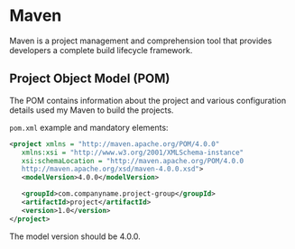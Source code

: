 # Maven
Maven is a project management and comprehension tool that provides developers a complete build lifecycle framework.

## Project Object Model (POM)
The POM contains information about the project and various configuration details used my Maven to build the projects.

`pom.xml` example and mandatory elements:
```xml
<project xmlns = "http://maven.apache.org/POM/4.0.0"
   xmlns:xsi = "http://www.w3.org/2001/XMLSchema-instance"
   xsi:schemaLocation = "http://maven.apache.org/POM/4.0.0
   http://maven.apache.org/xsd/maven-4.0.0.xsd">
   <modelVersion>4.0.0</modelVersion>

   <groupId>com.companyname.project-group</groupId>
   <artifactId>project</artifactId>
   <version>1.0</version>
</project>
```
The model version should be 4.0.0.
